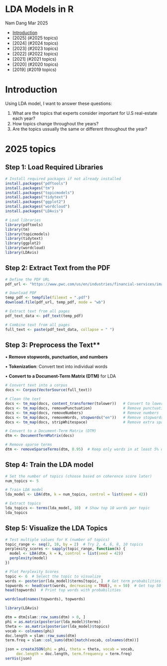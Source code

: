 LDA Models in R
================
Nam Dang
Mar 2025
  - [Introduction](#introduction)
  - [2025] (#2025 topics)
  - [2024] (#2024 topics)
  - [2023] (#2023 topics)
  - [2022] (#2022 topics)
  - [2021] (#2021 topics)
  - [2020] (#2020 topics)
  - [2019] (#2019 topics)

# Introduction
Using LDA model, I want to answer these questions:
1. What are the topics that experts consider important for U.S real-estate each year?
2. How topics change throughout the years?
3. Are the topics ussually the same or different throughout the year?

# 2025 topics
## Step 1: Load Required Libraries
```r
# Install required packages if not already installed
install.packages("pdftools")
install.packages("tm")
install.packages("topicmodels")
install.packages("tidytext")
install.packages("ggplot2")
install.packages("wordcloud")
install.packages("LDAvis")

# Load libraries
library(pdftools)
library(tm)
library(topicmodels)
library(tidytext)
library(ggplot2)
library(wordcloud)
library(LDAvis)
```
## Step 2: Extract Text from the PDF
``` r
# Define the PDF URL
pdf_url <- "https://www.pwc.com/us/en/industries/financial-services/images/pwc-etre-2025.pdf"

# Download PDF
temp_pdf <- tempfile(fileext = ".pdf")
download.file(pdf_url, temp_pdf, mode = "wb")

# Extract text from all pages
pdf_text_data <- pdf_text(temp_pdf)

# Combine text from all pages
full_text <- paste(pdf_text_data, collapse = " ")
```
## Step 3: Preprocess the Text**

• **Remove stopwords, punctuation, and numbers**

• **Tokenization**: Convert text into individual words

• **Convert to a Document-Term Matrix (DTM)** for LDA
``` r
# Convert text into a corpus
docs <- Corpus(VectorSource(full_text))

# Clean the text
docs <- tm_map(docs, content_transformer(tolower))   # Convert to lowercase
docs <- tm_map(docs, removePunctuation)              # Remove punctuation
docs <- tm_map(docs, removeNumbers)                  # Remove numbers
docs <- tm_map(docs, removeWords, stopwords("en"))   # Remove stopwords
docs <- tm_map(docs, stripWhitespace)                # Remove extra spaces

# Convert to a Document-Term Matrix (DTM)
dtm <- DocumentTermMatrix(docs)

# Remove sparse terms
dtm <- removeSparseTerms(dtm, 0.95)  # Keep only words in at least 5% of documents
```
## Step 4: Train the LDA model
```r
# Set the number of topics (choose based on coherence score later)
num_topics <- 5

# Train LDA model
lda_model <- LDA(dtm, k = num_topics, control = list(seed = 42))

# Extract topics
lda_topics <- terms(lda_model, 10)  # Show top 10 words per topic
lda_topics
```
## Step 5: Visualize the LDA Topics
``` r
# Test multiple values for K (number of topics)
topic_range <- seq(2, 10, by = 2)  # Try 2, 4, 6, 8, 10 topics
perplexity_scores <- sapply(topic_range, function(k) {
  model <- LDA(dtm, k = k, control = list(seed = 42))
  perplexity(model)
})

# Plot Perplexity Scores
topic <- 6  # Select the topic to visualize
words <- posterior(lda_model)$terms[topic, ]  # Get term probabilities for the topic
topwords <- head(sort(words, decreasing = TRUE), n = 50)  # Get top 50 words
head(topwords)  # Print top words with probabilities

wordcloud(names(topwords), topwords)

library(LDAvis)   

dtm = dtm[slam::row_sums(dtm) > 0, ]
phi = as.matrix(posterior(lda_model)$terms)
theta <- as.matrix(posterior(lda_model)$topics)
vocab <- colnames(phi)
doc.length = slam::row_sums(dtm)
term.freq = slam::col_sums(dtm)[match(vocab, colnames(dtm))]

json = createJSON(phi = phi, theta = theta, vocab = vocab,
     doc.length = doc.length, term.frequency = term.freq)
serVis(json)
```
